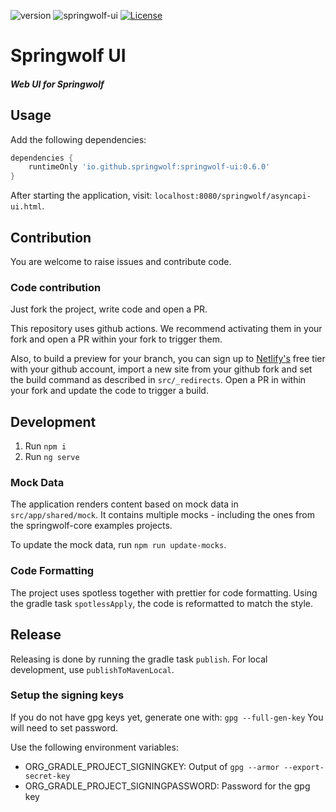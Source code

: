 ![version](https://img.shields.io/github/v/release/springwolf/springwolf-ui)
![springwolf-ui](https://github.com/springwolf/springwolf-ui/workflows/springwolf-ui/badge.svg)
[![License](https://img.shields.io/badge/License-Apache%202.0-blue.svg)](https://opensource.org/licenses/Apache-2.0)

# Springwolf UI
##### Web UI for Springwolf

## Usage
Add the following dependencies:

```groovy
dependencies {
    runtimeOnly 'io.github.springwolf:springwolf-ui:0.6.0'
}
```

After starting the application, visit: `localhost:8080/springwolf/asyncapi-ui.html`.

## Contribution

You are welcome to raise issues and contribute code.

### Code contribution

Just fork the project, write code and open a PR.

This repository uses github actions. We recommend activating them in your fork and open a PR within your fork to trigger them.

Also, to build a preview for your branch, you can sign up to [Netlify's](https://app.netlify.com) free tier with your github account, import a new site from your github fork and set the build command as described in `src/_redirects`. Open a PR in within your fork and update the code to trigger a build.

## Development
1. Run `npm i`
2. Run `ng serve`

### Mock Data

The application renders content based on mock data in `src/app/shared/mock`.
It contains multiple mocks - including the ones from the springwolf-core examples projects.

To update the mock data, run `npm run update-mocks`.

### Code Formatting

The project uses spotless together with prettier for code formatting.
Using the gradle task `spotlessApply`, the code is reformatted to match the style.

## Release

Releasing is done by running the gradle task `publish`. For local development, use `publishToMavenLocal`.

### Setup the signing keys

If you do not have gpg keys yet, generate one with: `gpg --full-gen-key` You will need to set password.

Use the following environment variables:
- ORG_GRADLE_PROJECT_SIGNINGKEY: Output of `gpg --armor --export-secret-key`
- ORG_GRADLE_PROJECT_SIGNINGPASSWORD: Password for the gpg key
